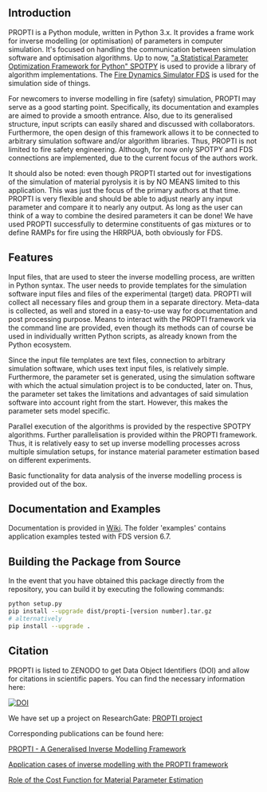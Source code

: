 ## Introduction

PROPTI is a Python module, written in Python 3.x. It provides a frame work for inverse modelling (or optimisation) of parameters in computer simulation. It's focused on handling the communication between simulation software and optimisation algorithms. Up to now, ["a Statistical Parameter Optimization Framework for Python" SPOTPY](https://github.com/thouska/spotpy) is used to provide a library of algorithm implementations. The [Fire Dynamics Simulator FDS](https://pages.nist.gov/fds-smv/) is used for the simulation side of things.

For newcomers to inverse modelling in fire (safety) simulation, PROPTI may serve as a good starting point. Specifically, its documentation and examples are aimed to provide a smooth entrance. Also, due to its generalised structure, input scripts can easily shared and discussed with collaborators. Furthermore, the open design of this framework allows it to be connected to arbitrary simulation software and/or algorithm libraries. Thus, PROPTI is not limited to fire safety engineering. Although, for now only SPOTPY and FDS connections are implemented, due to the current focus of the authors work.

It should also be noted: even though PROPTI started out for investigations of the simulation of material pyrolysis it is by NO MEANS limited to this application. This was just the focus of the primary authors at that time. PROPTI is very flexible and should be able to adjust nearly any input parameter and compare it to nearly any output. As long as the user can think of a way to combine the desired parameters it can be done! We have used PROPTI successfully to determine constituents of gas mixtures or to define RAMPs for fire using the HRRPUA, both obviously for FDS.

## Features

Input files, that are used to steer the inverse modelling process, are written in Python syntax. The user needs to provide templates for the simulation software input files and files of the experimental (target) data. PROPTI will collect all necessary files and group them in a separate directory. Meta-data is collected, as well and stored in a easy-to-use way for documentation and post processing purpose. Means to interact with the PROPTI framework via the command line are provided, even though its methods can of course be used in individually written Python scripts, as already known from the Python ecosystem.

Since the input file templates are text files, connection to arbitrary simulation software, which uses text input files, is relatively simple. Furthermore, the parameter set is generated, using the simulation software with which the actual simulation project is to be conducted, later on. Thus, the parameter set takes the limitations and advantages of said simulation software into account right from the start. However, this makes the parameter sets model specific.

Parallel execution of the algorithms is provided by the respective SPOTPY algorithms. Further parallelisation is provided within the PROPTI framework. Thus, it is relatively easy to set up inverse modelling processes across multiple simulation setups, for instance material parameter estimation based on different experiments.

Basic functionality for data analysis of the inverse modelling process is provided out of the box.

## Documentation and Examples

Documentation is provided in [Wiki](https://github.com/FireDynamics/propti/wiki). The folder 'examples' contains application examples tested with FDS version 6.7. 

## Building the Package from Source

In the event that you have obtained this package directly from the repository, you can build it by executing the following commands:
```bash
python setup.py
pip install --upgrade dist/propti-[version number].tar.gz
# alternatively
pip install --upgrade .
```

## Citation

PROPTI is listed to ZENODO to get Data Object Identifiers (DOI) and allow for citations in scientific papers. You can find the necessary information here: 

[![DOI](https://zenodo.org/badge/DOI/10.5281/zenodo.1188756.svg)](https://doi.org/10.5281/zenodo.1188756)

We have set up a project on ResearchGate: [PROPTI project](https://www.researchgate.net/project/PROPTI-An-Generalised-Inverse-Modelling-Framework)

Corresponding publications can be found here:

[PROPTI - A Generalised Inverse Modelling Framework](https://www.researchgate.net/publication/327655651_PROPTI_-_A_Generalised_Inverse_Modelling_Framework)

[Application cases of inverse modelling with the PROPTI framework](https://doi.org/10.1016/j.firesaf.2019.102835)

[Role of the Cost Function for Material Parameter Estimation](https://www.researchgate.net/publication/344217501_ROLE_OF_THE_COST_FUNCTION_FOR_MATERIAL_PARAMETER_ESTIMATION)
